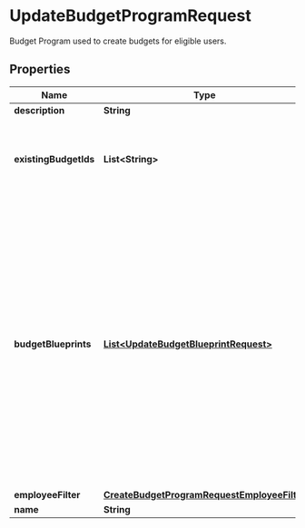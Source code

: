 

# UpdateBudgetProgramRequest

 Budget Program used to create budgets for eligible users. 

## Properties

| Name | Type | Description | Notes |
|------------ | ------------- | ------------- | -------------|
|**description** | **String** |  |  [optional] |
|**existingBudgetIds** | **List&lt;String&gt;** |  IDs for existing budgets associated with this Budget Program.  |  [optional] |
|**budgetBlueprints** | [**List&lt;UpdateBudgetBlueprintRequest&gt;**](UpdateBudgetBlueprintRequest.md) |  The Blueprints to update the budget program with. Blueprints without an ID are treated as new blueprints to be created. Blueprints that exist currently on the Budget Program, but are missing from the input, will be deleted.  |  [optional] |
|**employeeFilter** | [**CreateBudgetProgramRequestEmployeeFilter**](CreateBudgetProgramRequestEmployeeFilter.md) |  |  [optional] |
|**name** | **String** |  |  [optional] |



